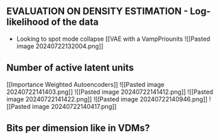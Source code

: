 ## EVALUATION ON DENSITY ESTIMATION - Log-likelihood of the data
- Looking to spot mode collapse
[[VAE with a VampPriounits
![[Pasted image 20240722132004.png]]
## Number of active latent units
[[Importance Weighted Autoencoders]]
![[Pasted image 20240722141403.png]]
![[Pasted image 20240722141412.png]]
![[Pasted image 20240722141422.png]]
![[Pasted image 20240722140946.png]]
![[Pasted image 20240722140417.png]]
## Bits per dimension like in VDMs?